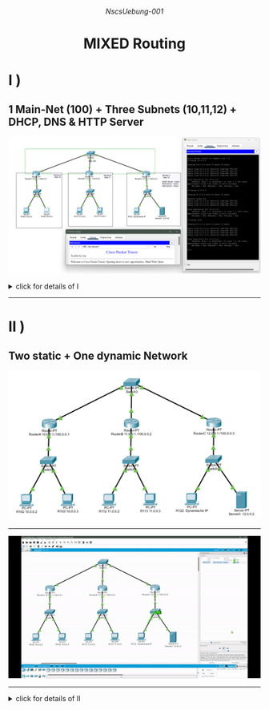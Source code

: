 ###### <p align="center"> NscsUebung-001 </p>

# <p align="center"> MIXED Routing </p>

# Ⅰ )
## 1 Main-Net (100) + Three Subnets (10,11,12) + DHCP, DNS & HTTP Server

<div align="center">
  
![DHCP_DNS_HTTPTest](./img/DHCP_DNS_HTTP.png)

</div>

<details>
  <summary> click for details of Ⅰ </summary>

  - full [Packet Tracer File](https://github.com/IxI-Enki/NscsUebung-001/blob/master/Uebung_Test_DHCP_DNS_HTTP.pkt)
   
</details>
 
---

# Ⅱ ) 
## Two static + One dynamic Network

![angabe](./img/angabe.png)

---

<div align="center">
  
![pingTest_Animated](./img/pingTest.png)

</div>

---

<details>
  <summary>
    click for details of Ⅱ
  </summary>
  
# IP-config - Tabs:

- ## R102:
  > ![Rechner102](./img/R102_ipconfig.png)

- ## R103:
  > ![Rechner103](./img/R103_ipconfig.png)

- ## R112:
  > ![Rechner112](./img/R112_ipconfig.png)

- ## R113:
  > ![Rechner102](./img/R113_ipconfig.png)

- ## R122:
  > ![Rechner122](./img/R122_ipconfig.png)

- ## DHCP Server:
  > ![Server0](./img/Server0_ipconfig.png)

---
# Port - Forwarding:

- ## RouterA:
  > ![RouterA](./img/RouterA_portforward.png)

- ## RouterB:
  > ![RouterB](./img/RouterB_portforward.png)

- ## RouterC:
  > ![RouterC](./img/RouterC_portforward.png)

---
# DHCP Server - Service:
> ![dhcp service](./img/Server0_DHCPservice.png)

---
# Ping - Test:
  > ![pingTest](./img/ping_from_dynamicIP.png)


</details>

